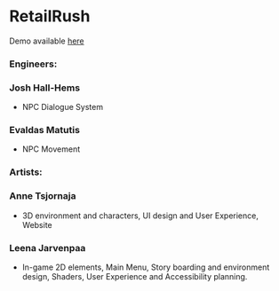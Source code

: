 # RetailRush
Demo available [here](https://www.youtube.com/watch?v=-IliUzlasNI)


### Engineers:
### Josh Hall-Hems 
- NPC Dialogue System
### Evaldas Matutis 
- NPC Movement


### Artists:
### Anne Tsjornaja  
- 3D environment and characters, UI design and User Experience, Website
### Leena Jarvenpaa 
- In-game 2D elements, Main Menu, Story boarding and environment design, Shaders, User Experience and Accessibility planning.
